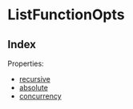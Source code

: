 
# ListFunctionOpts




## Index



Properties:

- [recursive](#recursive)
- [absolute](#absolute)
- [concurrency](#concurrency)


